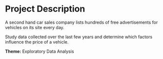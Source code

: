 # Project Description

A second hand car sales company lists hundreds of free advertisements for vehicles on its site every day. 

Study data collected over the last few years and determine which factors influence the price of a vehicle.

**Theme:** Exploratory Data Analysis